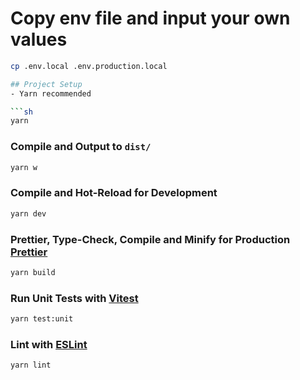 # Copy env file and input your own values

```sh
cp .env.local .env.production.local
```

````sh
## Project Setup
- Yarn recommended

```sh
yarn
````

### Compile and Output to `dist/`

```sh
yarn w
```

### Compile and Hot-Reload for Development

```sh
yarn dev
```

### Prettier, Type-Check, Compile and Minify for Production [Prettier](https://prettier.io/)

```sh
yarn build
```

### Run Unit Tests with [Vitest](https://vitest.dev/)

```sh
yarn test:unit
```

### Lint with [ESLint](https://eslint.org/)

```sh
yarn lint
```
